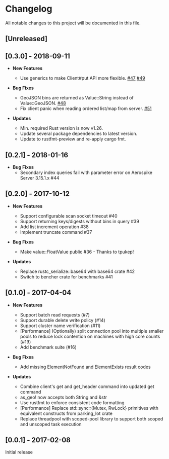 # Changelog

All notable changes to this project will be documented in this file.

## [Unreleased]

## [0.3.0] - 2018-09-11

* **New Features**
  * Use generics to make Client#put API more flexible. [#47](https://github.com/aerospike/aerospike-client-rust/issues/47) [#49](https://github.com/aerospike/aerospike-client-rust/pull/49)

* **Bug Fixes**
  * GeoJSON bins are returned as Value::String instead of Value::GeoJSON. [#48](https://github.com/aerospike/aerospike-client-rust/issues/48)
  * Fix client panic when reading ordered list/map from server. [#51](https://github.com/aerospike/aerospike-client-rust/issues/51)

* **Updates**
  * Min. required Rust version is now v1.26.
  * Update several package dependencies to latest version.
  * Update to rustfmt-preview and re-apply cargo fmt.

## [0.2.1] - 2018-01-16

* **Bug Fixes**
  * Secondary index queries fail with parameter error on Aerospike Server 3.15.1.x #44

## [0.2.0] - 2017-10-12

* **New Features**
  * Support configurable scan socket timeout #40
  * Support returning keys/digests without bins in query #39
  * Add list increment operation #38
  * Implement truncate command #37

* **Bug Fixes**
  * Make value::FloatValue public #36 - Thanks to tpukep!

* **Updates**
  * Replace rustc_serialize::base64 with base64 crate #42
  * Switch to bencher crate for benchmarks #41

## [0.1.0] - 2017-04-04

* **New Features**
  * Support batch read requests (#7)
  * Support durable delete write policy (#14)
  * Support cluster name verification (#11)
  * [Performance] (Optionally) split connection pool into multiple smaller pools to reduce lock contention on machines with high core counts (#19)
  * Add benchmark suite (#16)

* **Bug Fixes**
  * Add missing ElementNotFound and ElementExists result codes

* **Updates**
  * Combine client's get and get_header command into updated get command
  * as_geo! now accepts both String and &str
  * Use rustfmt to enforce consistent code formatting
  * [Performance] Replace std::sync::{Mutex, RwLock} primitives with equivalent constructs from parking_lot crate
  * Replace threadpool with scoped-pool library to support both scoped and unscoped task execution
## [0.0.1] - 2017-02-08

Initial release
